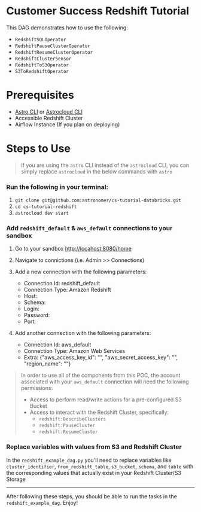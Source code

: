 # Customer Success Redshift Tutorial

This DAG demonstrates how to use the following:

- `RedshiftSQLOperator`
- `RedshiftPauseClusterOperator`
- `RedshiftResumeClusterOperator`
- `RedshiftClusterSensor`
- `RedshiftToS3Operator`
- `S3ToRedshiftOperator`

# Prerequisites

- [Astro CLI](https://docs.astronomer.io/software/quickstart) or [Astrocloud CLI](https://docs.astronomer.io/astro/install-cli)
- Accessible Redshift Cluster
- Airflow Instance (If you plan on deploying)

# Steps to Use

>If you are using the `astro` CLI instead of the `astrocloud` CLI, you can simply replace `astrocloud` in the below commands with `astro`

### Run the following in your terminal:

1. `git clone git@github.com:astronomer/cs-tutorial-databricks.git`
2. `cd cs-tutorial-redshift`
3. `astrocloud dev start`

### Add `redshift_default` & `aws_default` connections to your sandbox

1. Go to your sandbox [http://locahost:8080/home](http://locahost:8080/home)
2. Navigate to connictions (i.e. Admin >> Connections)
3. Add a new connection with the following parameters:

    - Connection Id: redshift_default
    - Connection Type: Amazon Redshift
    - Host: <Your-Redshift-Endpoint>
    - Schema: <Your-Redshift-Database>
    - Login: <Your-Redshift-Login>
    - Password: <Your-Redshift-Password>
    - Port: <Your-Redshift-Port>


4. Add another connection with the following parameters:

    - Connection Id: aws_default
    - Connection Type: Amazon Web Services
    - Extra: {"aws_access_key_id": "<your-key-id>", "aws_secret_access_key": "<your-secret-access-key>", "region_name": "<your-region>"}
    
> In order to use all of the components from this POC, the account associated with your `aws_default` connection will 
> need the following permissions:
> 
> - Access to perform read/write actions for a pre-configured S3 Bucket
> - Access to interact with the Redshift Cluster, specifically:
>   - `redshift:DescribeClusters`
>   - `redshift:PauseCluster`
>   - `redshift:ResumeCluster`

### Replace variables with values from S3 and Redshift Cluster

In the `redshift_example_dag.py` you'll need to replace variables like `cluster_identifier`, `from_redshift_table`, 
`s3_bucket`, `schema`, and `table` with the corresponding values that actually exist in your Redshift Cluster/S3 Storage

___

After following these steps, you should be able to run the tasks in the `redshift_example_dag`. Enjoy!
